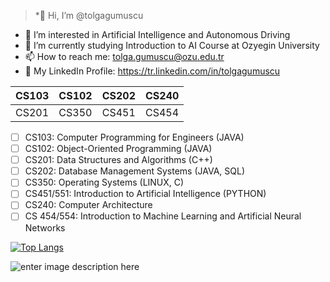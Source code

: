 >*👋 Hi, I’m @tolgagumuscu
- 👀 I’m interested in Artificial Intelligence and Autonomous Driving
- 🌱 I’m currently studying Introduction to AI Course at Ozyegin University
- 📫 How to reach me: tolga.gumuscu@ozu.edu.tr
- 💼 My LinkedIn Profile: https://tr.linkedin.com/in/tolgagumuscu

| CS103 | CS102 | CS202 | CS240 |
|-------|-------|-------|-------|
| CS201 | CS350 | CS451 | CS454 |


 - [ ] CS103: Computer Programming for Engineers (JAVA)
 - [ ] CS102: Object-Oriented Programming (JAVA)
 - [ ] CS201: Data Structures and Algorithms (C++)
 - [ ] CS202: Database Management Systems (JAVA, SQL)
 - [ ] CS350: Operating Systems (LINUX, C)
 - [ ] CS451/551: Introduction to Artificial Intelligence (PYTHON)
 - [ ] CS240: Computer Architecture
 - [ ] CS 454/554: Introduction to Machine Learning and Artificial Neural Networks
 
 [![Top Langs](https://github-readme-stats.vercel.app/api/top-langs/?username=tolgagumuscu)](https://github.com/anuraghazra/github-readme-stats)

![enter image description here](https://al.nd.edu/assets/380450/1200x281/bacs_code.jpg)
<!---
![alt text](https://i.ibb.co/V3cPH4d/Programming-design-concept-Programmer-working-Man-and-2-laptop-screen-with-program-code-Trendy-flat.jpg)
tolgagumuscu/tolgagumuscu is a ✨ special ✨ repository because its `README.md` (this file) appears on your GitHub profile.
You can click the Preview link to take a look at your changes.
--->
